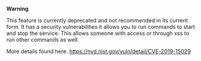 
**Warning**

This feature is currently deprecated and not recommended in its current form.
It has a security vulnerabilities it allows you to run commands to start and stop the service.
This allows someone with access or through xss to run other commands as well.

More details found here.
https://nvd.nist.gov/vuln/detail/CVE-2019-15029

